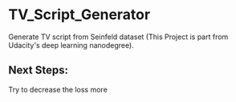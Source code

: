 # TV_Script_Generator
Generate TV script from Seinfeld dataset (This Project is part from Udacity's deep learning nanodegree).

## Next Steps:
Try to decrease the loss more 
